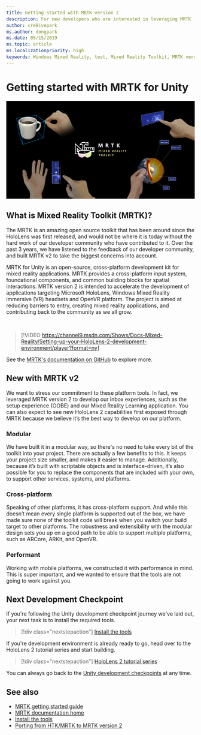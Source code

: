```yaml
---
title: Getting started with MRTK version 2
description: For new developers who are interested in leveraging MRTK
author: cre8ivepark
ms.author: dongpark
ms.date: 05/15/2019
ms.topic: article
ms.localizationpriority: high
keywords: Windows Mixed Reality, test, Mixed Reality Toolkit, MRTK version 2, MRTK, tools, SDK, HoloLens, HoloLens 2
---
```


# Getting started with MRTK for Unity
![MRTK](images/UX/MRTK_UX_Hero.png)

## What is Mixed Reality Toolkit (MRTK)?
The MRTK is an amazing open source toolkit that has been around since the HoloLens was first released, and would not be where it is today without the hard work of our developer community who have contributed to it. Over the past 3 years, we have listened to the feedback of our developer community, and built MRTK v2 to take the biggest concerns into account.  

MRTK for Unity is an open-source, cross-platform development kit for mixed reality applications. MRTK provides a cross-platform input system, foundational components, and common building blocks for spatial interactions. MRTK version 2 is intended to accelerate the development of applications targeting Microsoft HoloLens, Windows Mixed Reality immersive (VR) headsets and OpenVR platform. The project is aimed at reducing barriers to entry, creating mixed reality applications, and contributing back to the community as we all grow.

<br>

>[!VIDEO https://channel9.msdn.com/Shows/Docs-Mixed-Reality/Setting-up-your-HoloLens-2-development-environment/player?format=ny]

See the [MRTK's documentation on GitHub](https://microsoft.github.io/MixedRealityToolkit-Unity/README.html) to explore more.

## New with MRTK v2
We want to stress our commitment to these platform tools.  In fact, we leveraged MRTK version 2 to develop our inbox experiences, such as the setup experience (OOBE) and our Mixed Reality Learning application.  You can also expect to see new HoloLens 2 capabilities first exposed through MRTK because we believe it’s the best way to develop on our platform. 

### Modular
We have built it in a modular way, so there's no need to take every bit of the toolkit into your project.  There are actually a few benefits to this.  It keeps your project size smaller, and makes it easier to manage.  Additionally, because it’s built with scriptable objects and is interface-driven, it’s also possible for you to replace the components that are included with your own, to support other services, systems, and platforms.

### Cross-platform
Speaking of other platforms, it has cross-platform support.  And while this doesn’t mean every single platform is supported out of the box, we have made sure none of the toolkit code will break when you switch your build target to other platforms.  The robustness and extensibility with the modular design sets you up on a good path to be able to support multiple platforms, such as ARCore, ARKit, and OpenVR.

### Performant
Working with mobile platforms, we constructed it with performance in mind.  This is super important, and we wanted to ensure that the tools are not going to work against you.

## Next Development Checkpoint

If you're following the Unity development checkpoint journey we've laid out, your next task is to install the required tools.

> [!div class="nextstepaction"]
> [Install the tools](install-the-tools.md)

If you're development environment is already ready to go, head over to the HoloLens 2 tutorial series and start building.

> [!div class="nextstepaction"]
> [HoloLens 2 tutorial series](mr-learning-base-01.md)

You can always go back to the [Unity development checkpoints](unity-development-overview.md) at any time.

## See also
* [MRTK getting started guide](https://microsoft.github.io/MixedRealityToolkit-Unity/Documentation/GettingStartedWithTheMRTK.html)
* [MRTK documentation home](https://microsoft.github.io/MixedRealityToolkit-Unity/README.html)
* [Install the tools](install-the-tools.md)
* [Porting from HTK/MRTK to MRTK version 2](https://microsoft.github.io/MixedRealityToolkit-Unity/Documentation/HTKToMRTKPortingGuide.html)
